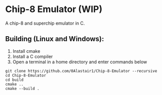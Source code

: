 # Chip-8 Emulator  (WIP)
 
A chip-8 and superchip emulator in C.  

## Building (Linux and Windows):  

1) Install cmake
2) Install a C compiler
3) Open a terminal in a home directory and enter commands below

```
git clone https://github.com/0Alastair1/Chip-8-Emulator --recursive  
cd Chip-8-Emulator  
cd build  
cmake ..  
cmake --build .  
```

